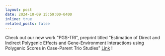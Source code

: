 ```yaml
---
layout: post
date: 2024-10-09 15:59:00-0400
inline: true
related_posts: false
---
```


Check out our new work "PGS-TRI", preprint titled "Estimation of Direct and Indirect Polygenic Effects and Gene-Environment Interactions using Polygenic Scores in Case-Parent Trio Studies" [Link](https://www.medrxiv.org/content/10.1101/2024.10.08.24315066v1) !
